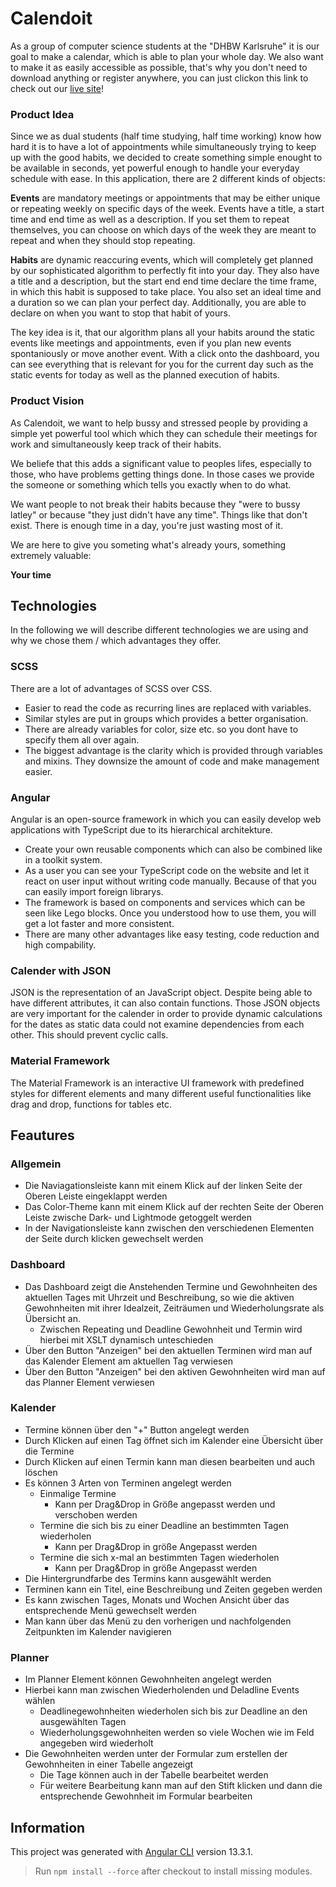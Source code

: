 # Calendoit

As a group of computer science students at the "DHBW Karlsruhe" it is our goal to make a calendar, which is able to plan your whole day.
We also want to make it as easily accessible as possible, that's why you don't need to download anything or register anywhere, you can just clickon this link to check out our [live site](https://dhbw-ka-pm.github.io/tinf21b6-calendoit/)!

### Product Idea
Since we as dual students (half time studying, half time working) know how hard it is to have a lot of appointments while simultaneously trying to keep up with the good habits, we decided to create something simple enought to be available in seconds, yet powerful enough to handle your everyday schedule with ease.
In this application, there are 2 different kinds of objects:

**Events** are mandatory meetings or appointments that may be either unique or repeating weekly on specific days of the week.
Events have a title, a start time and end time as well as a description.
If you set them to repeat themselves, you can choose on which days of the week they are meant to repeat and when they should stop repeating.

**Habits** are dynamic reaccuring events, which will completely get planned by our sophisticated algorithm to perfectly fit into your day.
They also have a title and a description, but the start end end time declare the time frame, in which this habit is supposed to take place.
You also set an ideal time and a duration so we can plan your perfect day.
Additionally, you are able to declare on when you want to stop that habit of yours.


The key idea is it, that our algorithm plans all your habits around the static events like meetings and appointments, even if you plan new events spontaniously or move another event. With a click onto the dashboard, you can see everything that is relevant for you for the current day such as the static events for today as well as the planned execution of habits.


### Product Vision
As Calendoit, we want to help bussy and stressed people by providing a simple yet powerful tool which which they can schedule their meetings for work and simultaneously keep track of their habits. 

We beliefe that this adds a significant value to peoples lifes, especially to those, who have problems getting things done.
In those cases we provide the someone or something which tells you exactly when to do what.

We want people to not break their habits because they "were to bussy latley" or because "they just didn't have any time".
Things like that don't exist. There is enough time in a day, you're just wasting most of it.

We are here to give you someting what's already yours, something extremely valuable:

**Your time**


## Technologies
In the following we will describe different technologies we are using and why we chose them / which advantages they offer.

### SCSS
There are a lot of advantages of SCSS over CSS. 
- Easier to read the code as recurring lines are replaced with variables.
- Similar styles are put in groups which provides a better organisation.
- There are already variables for color, size etc. so you dont have to specify them all over again.
- The biggest advantage is the clarity which is provided through variables and mixins. They downsize the amount of code and make management easier.

### Angular
Angular is an open-source framework in which you can easily develop web applications with TypeScript due to its hierarchical architekture.
- Create your own reusable components which can also be combined like in a toolkit system. 
- As a user you can see your TypeScript code on the website and let it react on user input without writing code manually. Because of that you can easily import foreign librarys.
- The framework is based on components and services which can be seen like Lego blocks. Once you understood how to use them, you will get a lot faster and more consistent.
- There are many other advantages like easy testing, code reduction and high compability.

### Calender with JSON
JSON is the representation of an JavaScript object. Despite being able to have different attributes, it can also contain functions. Those JSON objects are very important for the calender in order to provide dynamic calculations for the dates as static data could not examine dependencies from each other. This should prevent cyclic calls.

### Material Framework
The Material Framework is an interactive UI framework with predefined styles for different elements and many different useful functionalities like drag and drop, functions for tables etc.

## Feautures
### Allgemein
- Die Naviagationsleiste kann mit einem Klick auf der linken Seite der Oberen Leiste eingeklappt werden
- Das Color-Theme kann mit einem Klick auf der rechten Seite der Oberen Leiste zwische Dark- und Lightmode getoggelt werden
- In der Navigationsleiste kann zwischen den verschiedenen Elementen der Seite durch klicken gewechselt werden

### Dashboard
- Das Dashboard zeigt die Anstehenden Termine und Gewohnheiten des aktuellen Tages mit Uhrzeit und Beschreibung, so wie die aktiven Gewohnheiten mit ihrer Idealzeit, Zeiträumen und Wiederholungsrate als Übersicht an.
    - Zwischen Repeating und Deadline Gewohnheit und Termin wird hierbei mit XSLT dynamisch unteschieden
- Über den Button "Anzeigen" bei den aktuellen Terminen wird man auf das Kalender Element am aktuellen Tag verwiesen
- Über den Button "Anzeigen" bei den aktiven Gewohnheiten wird man auf das Planner Element verwiesen

### Kalender
- Termine können über den "+" Button angelegt werden
- Durch Klicken auf einen Tag öffnet sich im Kalender eine Übersicht über die Termine
- Durch Klicken auf einen Termin kann man diesen bearbeiten und auch löschen 
- Es können 3 Arten von Terminen angelegt werden
    -  Einmalige Termine
        - Kann per Drag&Drop in Größe angepasst werden und verschoben werden 
    -  Termine die sich bis zu einer Deadline an bestimmten Tagen wiederholen
          - Kann per Drag&Drop in größe Angepasst werden
    -  Termine die sich x-mal an bestimmten Tagen wiederholen
          - Kann per Drag&Drop in größe Angepasst werden
-  Die Hintergrundfarbe des Termins kann ausgewählt werden
-  Terminen kann ein Titel, eine Beschreibung und Zeiten gegeben werden
- Es kann zwischen Tages, Monats und Wochen Ansicht über das entsprechende Menü gewechselt werden
- Man kann über das Menü zu den vorherigen und nachfolgenden Zeitpunkten im Kalender navigieren

### Planner
- Im Planner Element können Gewohnheiten angelegt werden
- Hierbei kann man zwischen Wiederholenden und Deladline Events wählen
    - Deadlinegewohnheiten wiederholen sich bis zur Deadline an den ausgewählten Tagen
    - Wiederholungsgewohnheiten werden so viele Wochen wie im Feld angegeben wird wiederholt
- Die Gewohnheiten werden unter der Formular zum erstellen der Gewohnheiten in einer Tabelle angezeigt
     - Die Tage können auch in der Tabelle bearbeitet werden
     - Für weitere Bearbeitung kann man auf den Stift klicken und dann die entsprechende Gewohnheit im Formular bearbeiten
## Information

This project was generated with [Angular CLI](https://github.com/angular/angular-cli) version 13.3.1.
> Run `npm install --force` after checkout to install missing modules.
